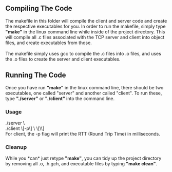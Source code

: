 <h2>Compiling The Code</h2>
The makefile in this folder will compile the client and server code and create the respective executables for you. In order to run the makefile, simply type <b>"make"</b> in the linux command line while inside of the project directory. This will compile all .c files associated with the TCP server and client into object files, and create executables from those. 
<br><br>
The makefile simply uses gcc to compile the .c files into .o files, and uses the .o files to create the server and client executables.

<h2>Running The Code</h2>
Once you have run <b>"make"</b> in the linux command line, there should be two executables, one called "server" and another called "client". To run these, type <b>"./server"</b> or <b>"./client"</b> into the command line.

<h3>Usage</h3>
./server \<Server Port\>
<br>
./client \[-p\] \<Server IP\> \[\<Echo Port\>\]
<br>
For client, the -p flag will print the RTT (Round Trip Time) in milliseconds.

<h3>Cleanup</h3>
While you *can* just retype <b>"make"</b>, you can tidy up the project directory by removing all .o, .h.gch, and executable files by typing <b>"make clean"</b>.